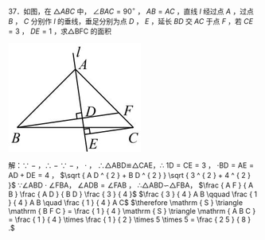 37．如图，在 $\triangle A B C$ 中， $\angle B A C = 9 0 ^ { \circ }$ ， $A B { = } A C$ ，直线 $l$ 经过点 $A$ ，过点 $B$ ， $C$ 分别作 $l$ 的垂线，垂足分别为点 $D$ ， $E$ ，延长 $B D$ 交 $A C$ 于点 $F$ ，若 $C E { = } 3$ ， $D E { = } 1$ ，求△BFC 的面积

![](<../../qs_image_DB/专题1-2_一文吃透相似三角形12个模型·共14类题型（解析版）/d8136e7aafc86028aaa9ecdc5e9df98328f92d71348eaf877bf6cf9261d69129.jpg>)

解：∵ $-$ ，∴ $-$ ∵ $-$ ， $\cdot$ ， ∴△ABD≌△CAE，∴ $\scriptstyle \mathrm { 1 D = C E = 3 }$ ， $\scriptstyle \cdot \mathrm { B D } = \mathrm { A E } = \mathrm { A D } + \mathrm { D E } = 4$ ， $\sqrt { A D ^ { 2 } + B D ^ { 2 } } \sqrt { 3 ^ { 2 } + 4 ^ { 2 } }$ ∵∠ABD $\cdot$ ∠FBA， $\angle \mathrm { A D B } = \angle \mathrm { F A B }$ ， ∴△ABD∽△FBA， $\frac { A F } { A B } \frac { A D } { B D } \frac { 3 } { 4 }$ $\frac { 3 } { 4 } A B \qquad \frac { 1 } { 4 } A B \quad \frac { 1 } { 4 } A C$ $\therefore \mathrm { S } \triangle \mathrm { B F C } = \frac { 1 } { 4 } \mathrm { S } \triangle \mathrm { A B C } = \frac { 1 } { 4 } \times \frac { 1 } { 2 } \times 5 \times 5 = \frac { 2 5 } { 8 } .$
